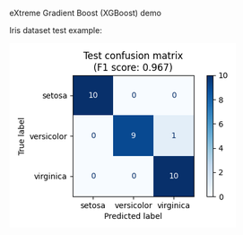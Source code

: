 eXtreme Gradient Boost (XGBoost) demo

Iris dataset test example:

![](iris_test_confusion_matrix.png)
